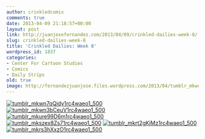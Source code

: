 ```yaml
---
author: crinkledcomix
comments: true
date: 2013-04-09 21:18:57+00:00
layout: post
link: http://juanjosefernandez.com/2013/04/09/crinkled-dailies-week-8/
slug: crinkled-dailies-week-8
title: 'Crinkled Dailies: Week 8'
wordpress_id: 1837
categories:
- Center For Cartoon Studies
- Comics
- Daily Strips
old: true
image: http://fernandezjuanjose.files.wordpress.com/2013/04/tumblr_mkwn3bceuv1rc4waeo1_500.gif
---
```

<!--more-->
[![tumblr_mkwn7qQidy1rc4waeo1_500](http://fernandezjuanjose.files.wordpress.com/2013/04/tumblr_mkwn7qqidy1rc4waeo1_500.gif)](http://fernandezjuanjose.files.wordpress.com/2013/04/tumblr_mkwn7qqidy1rc4waeo1_500.gif)[![tumblr_mkwn3bCeuV1rc4waeo1_500](http://fernandezjuanjose.files.wordpress.com/2013/04/tumblr_mkwn3bceuv1rc4waeo1_500.gif)](http://fernandezjuanjose.files.wordpress.com/2013/04/tumblr_mkwn3bceuv1rc4waeo1_500.gif)[![tumblr_mkure99D6m1rc4waeo1_500](http://fernandezjuanjose.files.wordpress.com/2013/04/tumblr_mkure99d6m1rc4waeo1_500.gif)](http://fernandezjuanjose.files.wordpress.com/2013/04/tumblr_mkure99d6m1rc4waeo1_500.gif)[![tumblr_mkszex8Zs71rc4waeo1_500](http://fernandezjuanjose.files.wordpress.com/2013/04/tumblr_mkszex8zs71rc4waeo1_500.gif)](http://fernandezjuanjose.files.wordpress.com/2013/04/tumblr_mkszex8zs71rc4waeo1_500.gif) [![tumblr_mkrt2gKjMz1rc4waeo1_500](http://fernandezjuanjose.files.wordpress.com/2013/04/tumblr_mkrt2gkjmz1rc4waeo1_500.gif)](http://fernandezjuanjose.files.wordpress.com/2013/04/tumblr_mkrt2gkjmz1rc4waeo1_500.gif) [![tumblr_mkrs3hXxzO1rc4waeo1_500](http://fernandezjuanjose.files.wordpress.com/2013/04/tumblr_mkrs3hxxzo1rc4waeo1_500.gif)](http://fernandezjuanjose.files.wordpress.com/2013/04/tumblr_mkrs3hxxzo1rc4waeo1_500.gif)
